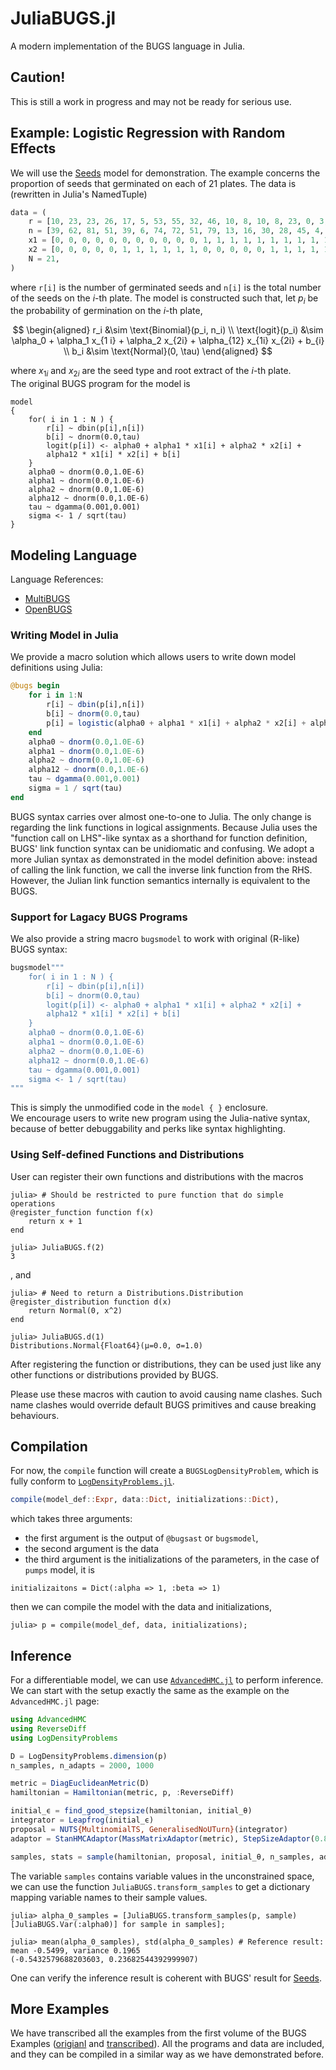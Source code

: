 # JuliaBUGS.jl

A modern implementation of the BUGS language in Julia. 

## Caution!

This is still a work in progress and may not be ready for serious use.

## Example: Logistic Regression with Random Effects
We will use the [Seeds](https://chjackson.github.io/openbugsdoc/Examples/Seeds.html) model for demonstration. 
The example concerns the proportion of seeds that germinated on each of 21 plates. The data is (rewritten in Julia's NamedTuple)

```julia
data = (
    r = [10, 23, 23, 26, 17, 5, 53, 55, 32, 46, 10, 8, 10, 8, 23, 0, 3, 22, 15, 32, 3],
    n = [39, 62, 81, 51, 39, 6, 74, 72, 51, 79, 13, 16, 30, 28, 45, 4, 12, 41, 30, 51, 7],
    x1 = [0, 0, 0, 0, 0, 0, 0, 0, 0, 0, 0, 1, 1, 1, 1, 1, 1, 1, 1, 1, 1],
    x2 = [0, 0, 0, 0, 0, 1, 1, 1, 1, 1, 1, 0, 0, 0, 0, 0, 1, 1, 1, 1, 1],
    N = 21,
)
```
 
where `r[i]` is the number of germinated seeds and `n[i]` is the total number of the seeds on the $i$-th plate. 
The model is constructed such that, let $p_i$ be the probability of germination on the $i$-th plate, 

$$
\begin{aligned}
r_i &\sim \text{Binomial}(p_i, n_i) \\
\text{logit}(p_i) &\sim \alpha_0 + \alpha_1 x_{1 i} + \alpha_2 x_{2i} + \alpha_{12} x_{1i} x_{2i} + b_{i} \\
b_i &\sim \text{Normal}(0, \tau)
\end{aligned}
$$

where $x_{1i}$ and $x_{2i}$ are the seed type and root extract of the $i$-th plate.  
The original BUGS program for the model is 
```
model
{
    for( i in 1 : N ) {
        r[i] ~ dbin(p[i],n[i])
        b[i] ~ dnorm(0.0,tau)
        logit(p[i]) <- alpha0 + alpha1 * x1[i] + alpha2 * x2[i] +
        alpha12 * x1[i] * x2[i] + b[i]
    }
    alpha0 ~ dnorm(0.0,1.0E-6)
    alpha1 ~ dnorm(0.0,1.0E-6)
    alpha2 ~ dnorm(0.0,1.0E-6)
    alpha12 ~ dnorm(0.0,1.0E-6)
    tau ~ dgamma(0.001,0.001)
    sigma <- 1 / sqrt(tau)
}
```

## Modeling Language
Language References:  
 - [MultiBUGS](https://www.multibugs.org/documentation/latest/)
 - [OpenBUGS](https://chjackson.github.io/openbugsdoc/Manuals/ModelSpecification.html)

### Writing Model in Julia
We provide a macro solution which allows users to write down model definitions using Julia:

```julia
@bugs begin
    for i in 1:N
        r[i] ~ dbin(p[i],n[i])
        b[i] ~ dnorm(0.0,tau)
        p[i] = logistic(alpha0 + alpha1 * x1[i] + alpha2 * x2[i] + alpha12 * x1[i] * x2[i] + b[i])
    end
    alpha0 ~ dnorm(0.0,1.0E-6)
    alpha1 ~ dnorm(0.0,1.0E-6)
    alpha2 ~ dnorm(0.0,1.0E-6)
    alpha12 ~ dnorm(0.0,1.0E-6)
    tau ~ dgamma(0.001,0.001)
    sigma = 1 / sqrt(tau)
end
```
BUGS syntax carries over almost one-to-one to Julia. 
The only change is regarding the link functions in logical assignments.
Because Julia uses the "function call on LHS"-like syntax as a shorthand for function definition, BUGS' link function syntax can be unidiomatic and confusing.
We adopt a more Julian syntax as demonstrated in the model definition above: instead of calling the link function, we call the inverse link function from the RHS. However, the Julian link function semantics internally is equivalent to the BUGS. 

### Support for Lagacy BUGS Programs
We also provide a string macro `bugsmodel` to work with original (R-like) BUGS syntax:

```julia
bugsmodel"""
    for( i in 1 : N ) {
        r[i] ~ dbin(p[i],n[i])
        b[i] ~ dnorm(0.0,tau)
        logit(p[i]) <- alpha0 + alpha1 * x1[i] + alpha2 * x2[i] +
        alpha12 * x1[i] * x2[i] + b[i]
    }
    alpha0 ~ dnorm(0.0,1.0E-6)
    alpha1 ~ dnorm(0.0,1.0E-6)
    alpha2 ~ dnorm(0.0,1.0E-6)
    alpha12 ~ dnorm(0.0,1.0E-6)
    tau ~ dgamma(0.001,0.001)
    sigma <- 1 / sqrt(tau)
"""
```

This is simply the unmodified code in the `model { }` enclosure.  
We encourage users to write new program using the Julia-native syntax, because of better debuggability and perks like syntax highlighting. 

### Using Self-defined Functions and Distributions
User can register their own functions and distributions with the macros

```julia-repo
julia> # Should be restricted to pure function that do simple operations
@register_function function f(x)
    return x + 1
end

julia> JuliaBUGS.f(2)
3
```

, and 

```julia-repo
julia> # Need to return a Distributions.Distribution 
@register_distribution function d(x) 
    return Normal(0, x^2)
end 

julia> JuliaBUGS.d(1)
Distributions.Normal{Float64}(μ=0.0, σ=1.0)
```

After registering the function or distributions, they can be used just like any other functions or distributions provided by BUGS. 

Please use these macros with caution to avoid causing name clashes. Such name clashes would override default BUGS primitives and cause breaking behaviours.

## Compilation

For now, the `compile` function will create a `BUGSLogDensityProblem`, which is fully conform to [`LogDensityProblems.jl`](https://github.com/tpapp/LogDensityProblems.jl).

```julia
compile(model_def::Expr, data::Dict, initializations::Dict),
```

which takes three arguments: 
- the first argument is the output of `@bugsast` or `bugsmodel`, 
- the second argument is the data 
- the third argument is the initializations of the parameters, in the case of `pumps` model, it is

```
initializaitons = Dict(:alpha => 1, :beta => 1)
```

then we can compile the model with the data and initializations,
```julia-repo
julia> p = compile(model_def, data, initializations);

```

## Inference

For a differentiable model, we can use [`AdvancedHMC.jl`](https://github.com/TuringLang/AdvancedHMC.jl) to perform inference. 
We can start with the setup exactly the same as the example on the `AdvancedHMC.jl` page:

```julia
using AdvancedHMC
using ReverseDiff
using LogDensityProblems

D = LogDensityProblems.dimension(p)
n_samples, n_adapts = 2000, 1000

metric = DiagEuclideanMetric(D)
hamiltonian = Hamiltonian(metric, p, :ReverseDiff)

initial_ϵ = find_good_stepsize(hamiltonian, initial_θ)
integrator = Leapfrog(initial_ϵ)
proposal = NUTS{MultinomialTS, GeneralisedNoUTurn}(integrator)
adaptor = StanHMCAdaptor(MassMatrixAdaptor(metric), StepSizeAdaptor(0.8, integrator))

samples, stats = sample(hamiltonian, proposal, initial_θ, n_samples, adaptor, n_adapts; drop_warmup=true, progress=true);
```

The variable `samples` contains variable values in the unconstrained space, we can use the function `JuliaBUGS.transform_samples` to get a dictionary mapping variable names to their sample values.

```julia-repo
julia> alpha_0_samples = [JuliaBUGS.transform_samples(p, sample)[JuliaBUGS.Var(:alpha0)] for sample in samples]; 

julia> mean(alpha_0_samples), std(alpha_0_samples) # Reference result: mean -0.5499, variance 0.1965
(-0.5432579688203603, 0.23682544392999907)
```

One can verify the inference result is coherent with BUGS' result for [Seeds](https://chjackson.github.io/openbugsdoc/Examples/Seeds.html). 

## More Examples
We have transcribed all the examples from the first volume of the BUGS Examples ([origianl](https://www.multibugs.org/examples/latest/VolumeI.html) and [transcribed](https://github.com/TuringLang/JuliaBUGS.jl/tree/master/src/BUGSExamples/Volume_I)). All the programs and data are included, and they can be compiled in a similar way as we have demonstrated before.
